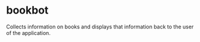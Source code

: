 # bookbot
Collects information on books and displays that information back to the user of the application.
